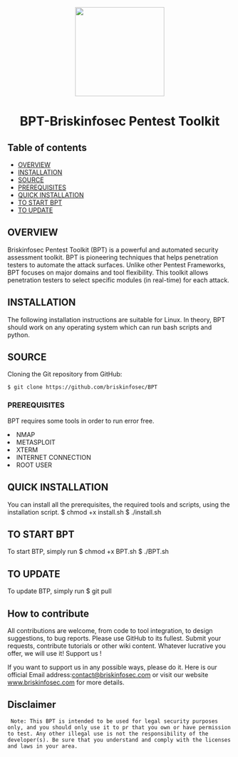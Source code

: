 <p align="center">
<img width="200" src="https://www.briskinfosec.com/themes/new_theme/user_template/images/resources/logo.png" /><br>
<h1 align="center"> BPT-Briskinfosec Pentest Toolkit
 </h1>
</p>


## Table of contents
- [OVERVIEW](#OVERVIEW)
- [INSTALLATION](#INSTALLATION)
- [SOURCE](#SOURCE)
- [PREREQUISITES](#PREREQUISITES)
- [QUICK INSTALLATION](#QUICK-INSTALLATION)
- [TO START BPT](#TO-START-BPT)
- [TO UPDATE](#TO-UPDATE)

## OVERVIEW
Briskinfosec Pentest Toolkit (BPT) is a powerful and automated security assessment toolkit. BPT is pioneering
techniques that helps penetration testers to automate the attack surfaces. Unlike other Pentest Frameworks, BPT
focuses on major domains and tool flexibility. This toolkit allows penetration testers to select specific modules (in
real-time) for each attack.

## INSTALLATION 

The following installation instructions are suitable for Linux. In theory, BPT should work on any operating system which
can run bash scripts and python.

## SOURCE
Cloning the Git repository from GitHub:
```
$ git clone https://github.com/briskinfosec/BPT
```

### PREREQUISITES 
BPT requires some tools in order to run error free.
  <li> NMAP </li>
  <li> METASPLOIT </li>
  <li> XTERM </li>
  <li> INTERNET CONNECTION </li>
  <li> ROOT USER</li>

## QUICK INSTALLATION
You can install all the prerequisites, the required tools and scripts, using the installation script.
$ chmod +x install.sh
$ ./install.sh

## TO START BPT
To start BTP, simply run
$ chmod +x BPT.sh
$ ./BPT.sh

## TO UPDATE
To update BTP, simply run
$ git pull

## How to contribute

All contributions are welcome, from code to tool integration, to design suggestions, to bug reports. Please use GitHub to its fullest. Submit your requests, contribute tutorials or other wiki content. Whatever lucrative you offer, we will use it!
Support us !

If you want to support us in any possible ways, please do it. Here is our official Email address:contact@briskinfosec.com or visit our website www.briskinfosec.com for more details.
  
 ## Disclaimer
 
     Note: This BPT is intended to be used for legal security purposes only, and you should only use it to pr that you own or have permission to test. Any other illegal use is not the responsibility of the developer(s). Be sure that you understand and comply with the licenses and laws in your area.

